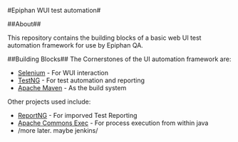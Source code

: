 #Epiphan WUI test automation#

##About##

This repository contains the building blocks of
a basic web UI test automation framework for use by Epiphan QA.

##Building Blocks##
The Cornerstones of the UI automation framework are:
* [Selenium](http://seleniumhq.org) - For WUI interaction
* [TestNG](http://testng.org) - For test automation and reporting
* [Apache Maven](http://maven.apache.org) - As the build system

Other projects used include:
* [ReportNG](http://reportng.uncommons.org) - For imporved Test Reporting
* [Apache Commons Exec](http://commons.apache.org/exec/) - For process
  execution from within java
* /more later. maybe jenkins/
